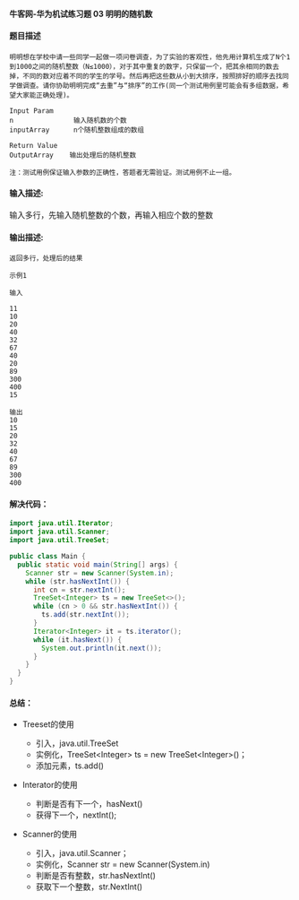#### 牛客网-华为机试练习题 03 明明的随机数

#### 题目描述

```
明明想在学校中请一些同学一起做一项问卷调查，为了实验的客观性，他先用计算机生成了N个1到1000之间的随机整数（N≤1000），对于其中重复的数字，只保留一个，把其余相同的数去掉，不同的数对应着不同的学生的学号。然后再把这些数从小到大排序，按照排好的顺序去找同学做调查。请你协助明明完成“去重”与“排序”的工作(同一个测试用例里可能会有多组数据，希望大家能正确处理)。

Input Param
n               输入随机数的个数
inputArray      n个随机整数组成的数组

Return Value
OutputArray    输出处理后的随机整数

注：测试用例保证输入参数的正确性，答题者无需验证。测试用例不止一组。
```
#### 输入描述:

输入多行，先输入随机整数的个数，再输入相应个数的整数

#### 输出描述:
```
返回多行，处理后的结果

示例1

输入

11
10
20
40
32
67
40
20
89
300
400
15

输出
10
15
20
32
40
67
89
300
400
```
#### 解决代码：

```java
import java.util.Iterator;
import java.util.Scanner;
import java.util.TreeSet;

public class Main {
  public static void main(String[] args) {
    Scanner str = new Scanner(System.in);
    while (str.hasNextInt()) {
      int cn = str.nextInt();
      TreeSet<Integer> ts = new TreeSet<>();
      while (cn > 0 && str.hasNextInt()) {
        ts.add(str.nextInt());
      }
      Iterator<Integer> it = ts.iterator();
      while (it.hasNext()) {
        System.out.println(it.next());
      }
    }
  }
}
```
#### 总结：

* Treeset的使用

  * 引入，java.util.TreeSet
  * 实例化，TreeSet\<Integer> ts = new TreeSet\<Integer>()；
  * 添加元素，ts.add()

* Interator的使用

  * 判断是否有下一个，hasNext()
  * 获得下一个，nextInt();

* Scanner的使用

  * 引入，java.util.Scanner；
  * 实例化，Scanner str = new Scanner(System.in)
  * 判断是否有整数，str.hasNextInt()
  * 获取下一个整数，str.NextInt()

  